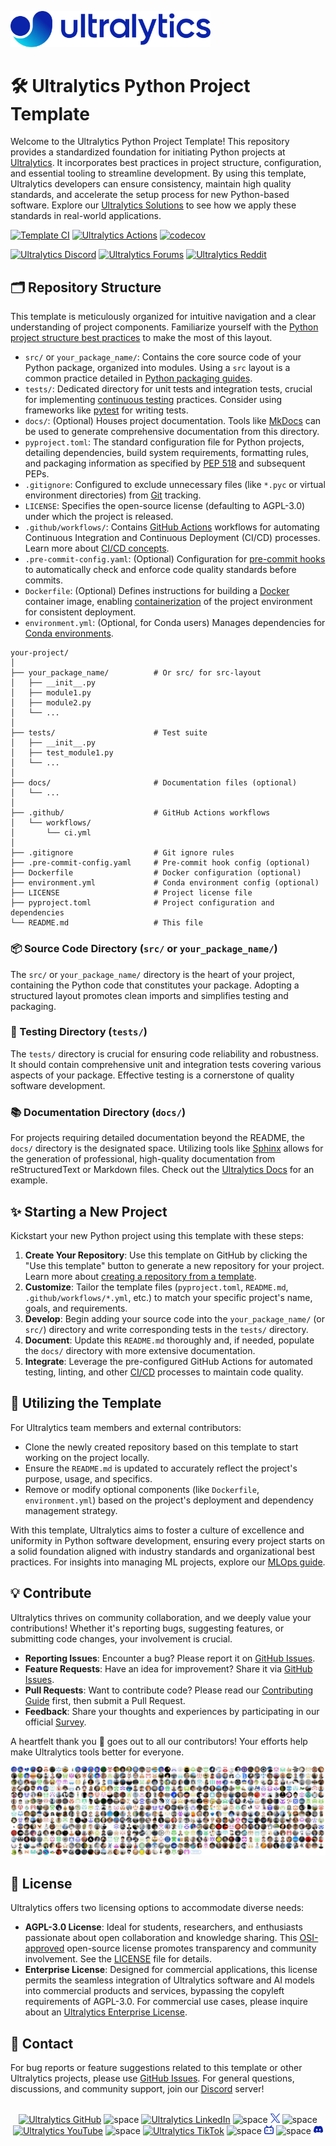 <a href="https://www.ultralytics.com/"><img src="https://raw.githubusercontent.com/ultralytics/assets/main/logo/Ultralytics_Logotype_Original.svg" width="320" alt="Ultralytics logo"></a>

# 🛠 Ultralytics Python Project Template

Welcome to the Ultralytics Python Project Template! This repository provides a standardized foundation for initiating Python projects at [Ultralytics](https://www.ultralytics.com/). It incorporates best practices in project structure, configuration, and essential tooling to streamline development. By using this template, Ultralytics developers can ensure consistency, maintain high quality standards, and accelerate the setup process for new Python-based software. Explore our [Ultralytics Solutions](https://www.ultralytics.com/solutions) to see how we apply these standards in real-world applications.

[![Template CI](https://github.com/ultralytics/template/actions/workflows/ci.yml/badge.svg)](https://github.com/ultralytics/template/actions/workflows/ci.yml)
[![Ultralytics Actions](https://github.com/ultralytics/template/actions/workflows/format.yml/badge.svg)](https://github.com/ultralytics/template/actions/workflows/format.yml)
[![codecov](https://codecov.io/gh/ultralytics/template/graph/badge.svg?token=K9IunpFzjS)](https://codecov.io/gh/ultralytics/template)

[![Ultralytics Discord](https://img.shields.io/discord/1089800235347353640?logo=discord&logoColor=white&label=Discord&color=blue)](https://discord.com/invite/ultralytics)
[![Ultralytics Forums](https://img.shields.io/discourse/users?server=https%3A%2F%2Fcommunity.ultralytics.com&logo=discourse&label=Forums&color=blue)](https://community.ultralytics.com/)
[![Ultralytics Reddit](https://img.shields.io/reddit/subreddit-subscribers/ultralytics?style=flat&logo=reddit&logoColor=white&label=Reddit&color=blue)](https://reddit.com/r/ultralytics)

## 🗂️ Repository Structure

This template is meticulously organized for intuitive navigation and a clear understanding of project components. Familiarize yourself with the [Python project structure best practices](https://realpython.com/python-application-layouts/) to make the most of this layout.

- `src/` or `your_package_name/`: Contains the core source code of your Python package, organized into modules. Using a `src` layout is a common practice detailed in [Python packaging guides](https://packaging.python.org/en/latest/tutorials/packaging-projects/#configuring-metadata).
- `tests/`: Dedicated directory for unit tests and integration tests, crucial for implementing [continuous testing](https://docs.ultralytics.com/help/CI/) practices. Consider using frameworks like [pytest](https://docs.pytest.org/en/stable/) for writing tests.
- `docs/`: (Optional) Houses project documentation. Tools like [MkDocs](https://www.mkdocs.org/) can be used to generate comprehensive documentation from this directory.
- `pyproject.toml`: The standard configuration file for Python projects, detailing dependencies, build system requirements, formatting rules, and packaging information as specified by [PEP 518](https://peps.python.org/pep-0518/) and subsequent PEPs.
- `.gitignore`: Configured to exclude unnecessary files (like `*.pyc` or virtual environment directories) from [Git](https://git-scm.com/) tracking.
- `LICENSE`: Specifies the open-source license (defaulting to AGPL-3.0) under which the project is released.
- `.github/workflows/`: Contains [GitHub Actions](https://docs.github.com/en/actions) workflows for automating Continuous Integration and Continuous Deployment (CI/CD) processes. Learn more about [CI/CD concepts](https://www.redhat.com/en/topics/devops/what-is-ci-cd).
- `.pre-commit-config.yaml`: (Optional) Configuration for [pre-commit hooks](https://pre-commit.com/) to automatically check and enforce code quality standards before commits.
- `Dockerfile`: (Optional) Defines instructions for building a [Docker](https://www.docker.com/) container image, enabling [containerization](https://www.ultralytics.com/glossary/containerization) of the project environment for consistent deployment.
- `environment.yml`: (Optional, for Conda users) Manages dependencies for [Conda environments](https://docs.conda.io/projects/conda/en/latest/user-guide/tasks/manage-environments.html).

```plaintext
your-project/
│
├── your_package_name/          # Or src/ for src-layout
│   ├── __init__.py
│   ├── module1.py
│   ├── module2.py
│   └── ...
│
├── tests/                      # Test suite
│   ├── __init__.py
│   ├── test_module1.py
│   └── ...
│
├── docs/                       # Documentation files (optional)
│   └── ...
│
├── .github/                    # GitHub Actions workflows
│   └── workflows/
│       └── ci.yml
│
├── .gitignore                  # Git ignore rules
├── .pre-commit-config.yaml     # Pre-commit hook config (optional)
├── Dockerfile                  # Docker configuration (optional)
├── environment.yml             # Conda environment config (optional)
├── LICENSE                     # Project license file
├── pyproject.toml              # Project configuration and dependencies
└── README.md                   # This file
```

### 📦 Source Code Directory (`src/` or `your_package_name/`)

The `src/` or `your_package_name/` directory is the heart of your project, containing the Python code that constitutes your package. Adopting a structured layout promotes clean imports and simplifies testing and packaging.

### 🧪 Testing Directory (`tests/`)

The `tests/` directory is crucial for ensuring code reliability and robustness. It should contain comprehensive unit and integration tests covering various aspects of your package. Effective testing is a cornerstone of quality software development.

### 📚 Documentation Directory (`docs/`)

For projects requiring detailed documentation beyond the README, the `docs/` directory is the designated space. Utilizing tools like [Sphinx](https://www.sphinx-doc.org/en/master/) allows for the generation of professional, high-quality documentation from reStructuredText or Markdown files. Check out the [Ultralytics Docs](https://docs.ultralytics.com/) for an example.

## ✨ Starting a New Project

Kickstart your new Python project using this template with these steps:

1.  **Create Your Repository**: Use this template on GitHub by clicking the "Use this template" button to generate a new repository for your project. Learn more about [creating a repository from a template](https://docs.github.com/en/repositories/creating-and-managing-repositories/creating-a-repository-from-a-template).
2.  **Customize**: Tailor the template files (`pyproject.toml`, `README.md`, `.github/workflows/*.yml`, etc.) to match your specific project's name, goals, and requirements.
3.  **Develop**: Begin adding your source code into the `your_package_name/` (or `src/`) directory and write corresponding tests in the `tests/` directory.
4.  **Document**: Update this `README.md` thoroughly and, if needed, populate the `docs/` directory with more extensive documentation.
5.  **Integrate**: Leverage the pre-configured GitHub Actions for automated testing, linting, and other [CI/CD](https://www.ultralytics.com/glossary/continuous-integration-ci) processes to maintain code quality.

## 🔧 Utilizing the Template

For Ultralytics team members and external contributors:

- Clone the newly created repository based on this template to start working on the project locally.
- Ensure the `README.md` is updated to accurately reflect the project's purpose, usage, and specifics.
- Remove or modify optional components (like `Dockerfile`, `environment.yml`) based on the project's deployment and dependency management strategy.

With this template, Ultralytics aims to foster a culture of excellence and uniformity in Python software development, ensuring every project starts on a solid foundation aligned with industry standards and organizational best practices. For insights into managing ML projects, explore our [MLOps guide](https://www.ultralytics.com/glossary/machine-learning-operations-mlops).

## 💡 Contribute

Ultralytics thrives on community collaboration, and we deeply value your contributions! Whether it's reporting bugs, suggesting features, or submitting code changes, your involvement is crucial.

- **Reporting Issues**: Encounter a bug? Please report it on [GitHub Issues](https://github.com/ultralytics/template/issues).
- **Feature Requests**: Have an idea for improvement? Share it via [GitHub Issues](https://github.com/ultralytics/template/issues).
- **Pull Requests**: Want to contribute code? Please read our [Contributing Guide](https://docs.ultralytics.com/help/contributing/) first, then submit a Pull Request.
- **Feedback**: Share your thoughts and experiences by participating in our official [Survey](https://www.ultralytics.com/survey?utm_source=github&utm_medium=social&utm_campaign=Survey).

A heartfelt thank you 🙏 goes out to all our contributors! Your efforts help make Ultralytics tools better for everyone.

[![Ultralytics open-source contributors](https://raw.githubusercontent.com/ultralytics/assets/main/im/image-contributors.png)](https://github.com/ultralytics/ultralytics/graphs/contributors)

## 📄 License

Ultralytics offers two licensing options to accommodate diverse needs:

- **AGPL-3.0 License**: Ideal for students, researchers, and enthusiasts passionate about open collaboration and knowledge sharing. This [OSI-approved](https://opensource.org/license/agpl-v3) open-source license promotes transparency and community involvement. See the [LICENSE](LICENSE) file for details.
- **Enterprise License**: Designed for commercial applications, this license permits the seamless integration of Ultralytics software and AI models into commercial products and services, bypassing the copyleft requirements of AGPL-3.0. For commercial use cases, please inquire about an [Ultralytics Enterprise License](https://www.ultralytics.com/license).

## 📮 Contact

For bug reports or feature suggestions related to this template or other Ultralytics projects, please use [GitHub Issues](https://github.com/ultralytics/template/issues). For general questions, discussions, and community support, join our [Discord](https://discord.com/invite/ultralytics) server!

<br>
<div align="center">
  <a href="https://github.com/ultralytics"><img src="https://github.com/ultralytics/assets/raw/main/social/logo-social-github.png" width="3%" alt="Ultralytics GitHub"></a>
  <img src="https://github.com/ultralytics/assets/raw/main/social/logo-transparent.png" width="3%" alt="space">
  <a href="https://www.linkedin.com/company/ultralytics/"><img src="https://github.com/ultralytics/assets/raw/main/social/logo-social-linkedin.png" width="3%" alt="Ultralytics LinkedIn"></a>
  <img src="https://github.com/ultralytics/assets/raw/main/social/logo-transparent.png" width="3%" alt="space">
  <a href="https://twitter.com/ultralytics"><img src="https://github.com/ultralytics/assets/raw/main/social/logo-social-twitter.png" width="3%" alt="Ultralytics Twitter"></a>
  <img src="https://github.com/ultralytics/assets/raw/main/social/logo-transparent.png" width="3%" alt="space">
  <a href="https://youtube.com/ultralytics?sub_confirmation=1"><img src="https://github.com/ultralytics/assets/raw/main/social/logo-social-youtube.png" width="3%" alt="Ultralytics YouTube"></a>
  <img src="https://github.com/ultralytics/assets/raw/main/social/logo-transparent.png" width="3%" alt="space">
  <a href="https://www.tiktok.com/@ultralytics"><img src="https://github.com/ultralytics/assets/raw/main/social/logo-social-tiktok.png" width="3%" alt="Ultralytics TikTok"></a>
  <img src="https://github.com/ultralytics/assets/raw/main/social/logo-transparent.png" width="3%" alt="space">
  <a href="https://ultralytics.com/bilibili"><img src="https://github.com/ultralytics/assets/raw/main/social/logo-social-bilibili.png" width="3%" alt="Ultralytics BiliBili"></a>
  <img src="https://github.com/ultralytics/assets/raw/main/social/logo-transparent.png" width="3%" alt="space">
  <a href="https://discord.com/invite/ultralytics"><img src="https://github.com/ultralytics/assets/raw/main/social/logo-social-discord.png" width="3%" alt="Ultralytics Discord"></a>
</div>

